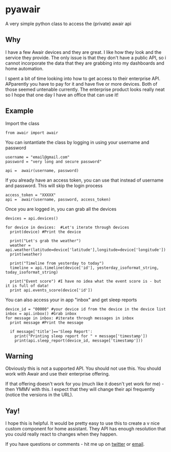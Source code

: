 # pyawair

A very simple python class to access the (private) awair api

## Why

I have a few Awair devices and they are great. I like how they look and the service they provide. The only issue is that they don't have a public API, so i cannot incorporate the data that they are grabbing into my dashboards and home automation. 

I spent a bit of time looking into how to get access to their enterprise API. APparently you have to pay for it and have five or more devices. Both of those seemed untenable currently. The enterprise product looks really neat so I hope that one day I have an office that can use it!

## Example

Import the class

    from awair import awair

You can isntantiate the class by logging in using your username and password

    username = "email@gmail.com" 
    password = "very long and secure password" 

    api =  awair(username, password) 

If you already have an access token, you can use that instead of username and password. This will skip the login process

    access_token = "XXXXX"
    api =  awair(username, password, access_token)

Once you are logged in, you can grab all the devices

    devices = api.devices()

    for device in devices:  #Let's iterate through devices
      print(device) #Print the device 

      print("Let's grab the weather")
      weather = api.weather(latitude=device['latitude'],longitude=device['longitude'])
      print(weather)

      print("Timeline from yesterday to today")
      timeline = api.timeline(device['id'], yesterday_isoformat_string, today_isoformat_string)
      
      print("Event score") #I have no idea what the event score is - but it is full of data!
      print api.events_score(device['id'])

You can also access your in app "inbox" and get sleep reports

    device_id = "00000" #your device id from the device in the device list
    inbox = api.inbox() #Grab inbox
    for message in inbox: #iterate through messages in inbox
      print message #Print the message
      
      if message['title']=='Sleep Report':
        print("Printing sleep report for " + message['timestamp'])
        print(api.sleep_report(device_id, message['timestamp']))

## Warning

Obviously this is not a supported API. You should not use this. You should work with Awair and use their enterprise offering. 

If that offering doesn't work for you (much like it doesn't yet work for me) - then YMMV with this. I expect that they will change their api frequently (notice the versions in the URL). 

## Yay! 

I hope this is helpful. It would be pretty easy to use this to create a v nice custom component for home assistant. They API has enough resolution that you could really react to changes when they happen.

If you have questions or comments - hit me up on [twitter](https://twitter.com/harper/) or [email](mailto:harper@nata2.org).